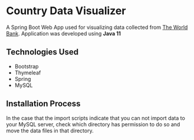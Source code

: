 # Country Data Visualizer

A Spring Boot Web App used for visualizing data collected from [The World Bank](https://data.worldbank.org/country).
Application was developed using **Java 11**

## Technologies Used
- Bootstrap
- Thymeleaf
- Spring
- MySQL

## Installation Process
In the case that the import scripts indicate that you can not import data to your
MySQL server, check which directory has permission to do so and move the data files
in that directory.